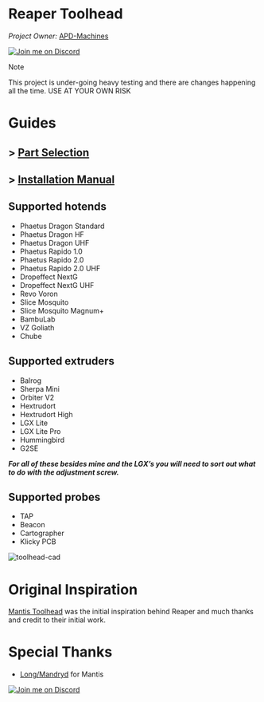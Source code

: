 # Reaper Toolhead
*Project Owner:* [APD-Machines](https://github.com/APD-Machines)

[![Join me on Discord](https://discord.com/api/guilds/1250989766359388200/widget.png?style=banner2)](https://discord.gg/SHj5zEdzqZ)
> [!NOTE]
> This project is under-going heavy testing and there are changes happening all the time. 
> USE AT YOUR OWN RISK

# Guides 
## > [Part Selection](https://github.com/APDMachine/Reaper/blob/main/Part_Selection.md)
## > [Installation Manual](https://github.com/APDMachine/Reaper/blob/main/Installation_Manual.md)

## Supported hotends
- Phaetus Dragon Standard
- Phaetus Dragon HF
- Phaetus Dragon UHF
- Phaetus Rapido 1.0
- Phaetus Rapido 2.0
- Phaetus Rapido 2.0 UHF
- Dropeffect NextG
- Dropeffect NextG UHF
- Revo Voron
- Slice Mosquito
- Slice Mosquito Magnum+
- BambuLab
- VZ Goliath
- Chube
  
## Supported extruders
- Balrog
- Sherpa Mini
- Orbiter V2
- Hextrudort
- Hextrudort High
- LGX Lite
- LGX Lite Pro
- Hummingbird
- G2SE

  
***For all of these besides mine and the LGX’s you will need to sort out what
to do with the adjustment screw.***


## Supported probes
- TAP
- Beacon
- Cartographer
- Klicky PCB

  
![toolhead-cad](https://github.com/APD-Machines/Reaper/assets/5345379/3ad8f4f4-4203-4fb9-accf-b0af296a7677)

# Original Inspiration
[Mantis Toolhead](https://github.com/mandryd/VoronUsers/tree/master/printer_mods/Long/Mantis_Dual_5015) was the initial inspiration behind Reaper and much thanks and credit to their initial work.
# Special Thanks
- [Long/Mandryd](https://github.com/mandryd/VoronUsers/tree/master/printer_mods/Long/Mantis_Dual_5015) for Mantis

[![Join me on Discord](https://discord.com/api/guilds/1250989766359388200/widget.png?style=banner2)](https://discord.gg/SHj5zEdzqZ)
